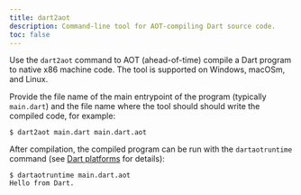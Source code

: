 ```yaml
---
title: dart2aot
description: Command-line tool for AOT-compiling Dart source code.
toc: false
---
```


Use the `dart2aot` command to AOT (ahead-of-time) compile a Dart program to
native x86 machine code. The tool is supported on Windows, macOSm, and Linux.

Provide the file name of the main entrypoint of the program (typically
`main.dart`) and the file name where the tool should should write the compiled
code, for example:

```terminal
$ dart2aot main.dart main.dart.aot
```

After compilation, the compiled program can be run with the `dartaotruntime`
command (see [Dart platforms](/platforms) for details):

```terminal
$ dartaotruntime main.dart.aot
Hello from Dart.
```